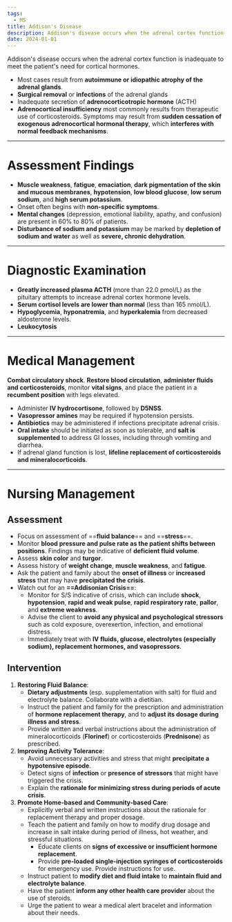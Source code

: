 ```yaml
---
tags:
  - MS
title: Addison's Disease
description: Addison's disease occurs when the adrenal cortex function is inadequate to meet the patient's need for cortical hormones.
date: 2024-01-01
---
```

Addison's disease occurs when the adrenal cortex function is inadequate to meet the patient's need for cortical hormones.
- Most cases result from **autoimmune or idiopathic atrophy of the adrenal glands**.
- **Surgical removal** or **infections** of the adrenal glands
- Inadequate secretion of **adrenocorticotropic hormone** (ACTH)
- **Adrenocortical insufficiency** most commonly results from therapeutic use of corticosteroids. Symptoms may result from **sudden cessation of exogenous adrenocortical hormonal therapy**, which **interferes with normal feedback mechanisms**.
___
# Assessment Findings
- **Muscle weakness**, **fatigue**, **emaciation**, **dark pigmentation of the skin and mucous membranes**, **hypotension**, **low blood glucose**, **low serum sodium**, and **high serum potassium**.
- Onset often begins with **non-specific symptoms**.
- **Mental changes** (depression, emotional liability, apathy, and confusion) are present in 60% to 80% of patients.
- **Disturbance of sodium and potassium** may be marked by **depletion of sodium and water** as well as **severe, chronic dehydration**.
___
# Diagnostic Examination
- **Greatly increased plasma ACTH** (more than 22.0 pmol/L) as the pituitary attempts to increase adrenal cortex hormone levels.
- **Serum cortisol levels are lower than normal** (less than 165 nmol/L).
- **Hypoglycemia**, **hyponatremia**, and **hyperkalemia** from decreased aldosterone levels.
- **Leukocytosis**
___
# Medical Management
**Combat circulatory shock**. **Restore blood circulation**, **administer fluids and corticosteroids**, monitor **vital signs**, and place the patient in a **recumbent position** with legs elevated.
- Administer **IV hydrocortisone**, followed by **D5NSS**.
- **Vasopressor amines** may be required if hypotension persists.
- **Antibiotics** may be administered if infections precipitate adrenal crisis.
- **Oral intake** should be initiated as soon as tolerable, and **salt is supplemented** to address GI losses, including through vomiting and diarrhea.
- If adrenal gland function is lost, **lifeline replacement of corticosteroids and mineralocorticoids**.
___
# Nursing Management
## Assessment
- Focus on assessment of ==**fluid balance**== and ==**stress**==.
- Monitor **blood pressure and pulse rate as the patient shifts between positions**. Findings may be indicative of **deficient fluid volume**.
- Assess **skin color** and **turgor**.
- Assess history of **weight change**, **muscle weakness**, and **fatigue**.
- Ask the patient and family about the **onset of illness** or **increased stress** that may have **precipitated the crisis**.
- Watch out for an **==Addisonian Crisis==**:
	- Monitor for S/S indicative of crisis, which can include **shock**, **hypotension**, **rapid and weak pulse**, **rapid respiratory rate**, **pallor**, and **extreme weakness**.
	- Advise the client to **avoid any physical and psychological stressors** such as cold exposure, overexertion, infection, and emotional distress.
	- Immediately treat with **IV fluids, glucose, electrolytes (especially sodium), replacement hormones, and vasopressors**.
## Intervention
1. **Restoring Fluid Balance**:
	- **Dietary adjustments** (esp. supplementation with salt) for fluid and electrolyte balance. Collaborate with a dietitian.
	- Instruct the patient and family for the prescription and administration of **hormone replacement therapy**, and to **adjust its dosage during illness and stress**.
	- Provide written and verbal instructions about the administration of mineralocorticoids (**Florinef**) or corticosteroids (**Prednisone**) as prescribed.
2. **Improving Activity Tolerance**:
	- Avoid unnecessary activities and stress that might **precipitate a hypotensive episode**.
	- Detect signs of **infection** or **presence of stressors** that might have triggered the crisis.
	- Explain the **rationale for minimizing stress during periods of acute crisis**.
3. **Promote Home-based and Community-based Care**:
	- Explicitly verbal and written instructions about the rationale for replacement therapy and proper dosage.
	- Teach the patient and family on how to modify drug dosage and increase in salt intake during period of illness, hot weather, and stressful situations.
		- Educate clients on **signs of excessive or insufficient hormone replacement**.
		- Provide **pre-loaded single-injection syringes of corticosteroids** for emergency use. Provide instructions for use.
	- Instruct patient to **modify diet and fluid intake** to **maintain fluid and electrolyte balance**.
	- Have the patient **inform any other health care provider** about the use of steroids.
	- Urge the patient to wear a medical alert bracelet and information about their needs.